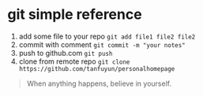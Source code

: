 # git simple reference

1. add some file to your repo `git add file1 file2 file2`
2. commit with comment `git commit -m "your notes"`
3. push to github.com `git push`
4. clone from remote repo `git clone https://github.com/tanfuyun/personalhomepage`

>When anything happens, believe in yourself.
